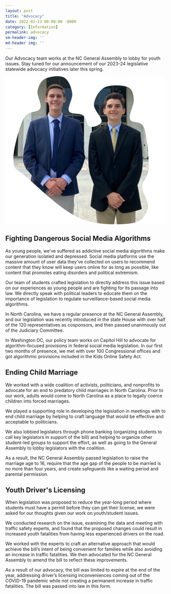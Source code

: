 ```yaml
---
layout: post
title: "Advocacy"
date: 2022-02-13 00:00:00 -0000
category: [Information]
permalink: advocacy
sm-header-img: ''
md-header img: ''
---
```


Our Advocacy team works at the NC General Assembly to lobby for youth issues. Stay tuned for our announcement of our 2023-24 legislative statewide advocacy initiatives later this spring.

![Sam and Mick, our founders, in front of the NC General Assembly](/assets/img/svg/sam-mick-ncleg-anim.svg)

## Fighting Dangerous Social Media Algorithms

As young people, we’ve suffered as addictive social media algorithms make our generation isolated and depressed. Social media platforms use the massive amount of user data they’ve collected on users to recommend content that they know will keep users online for as long as possible, like content that promotes eating disorders and political extremism.

Our team of students crafted legislation to directly address this issue based on our experiences as young people and are fighting for its passage into law. We directly speak with political leaders to educate them on the importance of legislation to regulate surveillance-based social media algorithms.

In North Carolina, we have a regular presence at the NC General Assembly, and our legislation was recently introduced in the state House with over half of the 120 representatives as cosponsors, and then passed unanimously out of the Judiciary Committee. 

In Washington DC, our policy team works on Capitol Hill to advocate for algorithm-focused provisions in federal social media legislation. In our first two months of presence, we met with over 100 Congressional offices and got algorithmic provisions included in the Kids Online Safety Act.


## Ending Child Marriage

We worked with a wide coalition of activists, politicians, and nonprofits to advocate for an end to predatory child marriages in North Carolina. Prior to our work, adults would come to North Carolina as a place to legally coerce children into forced marriages.

We played a supporting role in developing the legislation in meetings with to end child marriage by helping to craft language that would be effective and acceptable to politicians.

We also lobbied legislators through phone banking (organizing students to call key legislators in support of the bill) and helping to organize other student-led groups to support the effort, as well as going to the General Assembly to lobby legislators with the coalition.

As a result, the NC General Assembly passed legislation to raise the marriage age to 16, require that the age gap of the people to be married is no more than four years, and create safeguards like a waiting period and parental permission.

## Youth Driver's Licensing

When legislation was proposed to reduce the year-long period where students must have a permit before they can get their license, we were asked for our thoughts given our work on youth/student issues.

We conducted research on the issue, examining the data and meeting with traffic safety experts, and found that the proposed changes could result in increased youth fatalities from having less experienced drivers on the road.

We worked with the experts to craft an alternative approach that would achieve the bill’s intent of being convenient for families while also avoiding an increase in traffic fatalities. We then advocated for the NC General Assembly to amend the bill to reflect these improvements.

As a result of our advocacy, the bill was limited to expire at the end of the year, addressing driver’s licensing inconveniences coming out of the COVID-19 pandemic while not creating a permanent increase in traffic fatalities. The bill was passed into law in this form.
